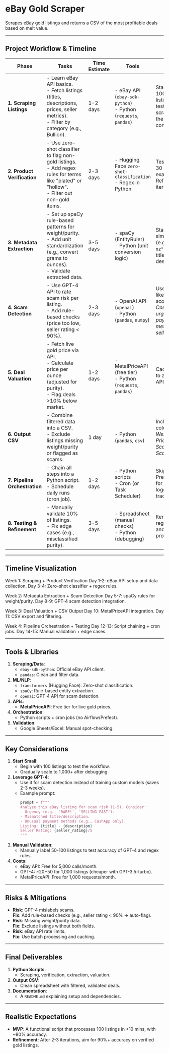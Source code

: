# eBay Gold Scraper

Scrapes eBay gold listings and returns a CSV of the most profitable deals based on melt value.

---

## Project Workflow & Timeline

| Phase                     | Tasks                                                                 | Time Estimate | Tools                                                                 | Notes                                                                 |
|---------------------------|-----------------------------------------------------------------------|---------------|-----------------------------------------------------------------------|-----------------------------------------------------------------------|
| **1. Scraping Listings**  | - Learn eBay API basics.<br>- Fetch listings (titles, descriptions, prices, seller metrics).<br>- Filter by category (e.g., Bullion). | 1-2 days       | - eBay API (`ebay-sdk-python`)<br>- Python (`requests`, `pandas`)      | Start with 100-200 listings for testing. Avoid scraping; use the API to stay compliant. | eBay Buy Browse API |
| **2. Product Verification** | - Use zero-shot classifier to flag non-gold listings.<br>- Add regex rules for terms like "plated" or "hollow".<br>- Filter out non-gold items. | 2-3 days       | - Hugging Face `zero-shot-classification`<br>- Regex in Python        | Test with 20-30 labeled examples first. Refine rules iteratively.     |
| **3. Metadata Extraction** | - Set up spaCy rule-based patterns for weight/purity.<br>- Add unit standardization (e.g., convert grams to ounces).<br>- Validate extracted data. | 3-5 days       | - spaCy (EntityRuler)<br>- Python (unit conversion logic)             | Start with simple regex (e.g., `r"\d+ oz"`). Prioritize titles over descriptions. |
| **4. Scam Detection**     | - Use GPT-4 API to rate scam risk per listing.<br>- Add rule-based checks (price too low, seller rating < 90%). | 2-3 days       | - OpenAI API (`openai`)<br>- Python (`pandas`, `numpy`)               | Use a prompt like: *"Rate scam risk 1-5. Consider urgency, payment methods, and seller history."* |
| **5. Deal Valuation**     | - Fetch live gold price via API.<br>- Calculate price per ounce (adjusted for purity).<br>- Flag deals >10% below market. | 1-2 days       | - MetalPriceAPI (free tier)<br>- Python (`requests`, `pandas`)        | Cache prices to avoid hitting API rate limits.                       |
| **6. Output CSV**         | - Combine filtered data into a CSV.<br>- Exclude listings missing weight/purity or flagged as scams. | 1 day          | - Python (`pandas`, `csv`)                                           | Include columns: *Title, Weight, Purity, Price, Scam Score, Deal Score*. |
| **7. Pipeline Orchestration** | - Chain all steps into a Python script.<br>- Schedule daily runs (cron job). | 1-2 days       | - Python scripts<br>- Cron (or Task Scheduler)                       | Skip Prefect/Airflow for now. Use logging to track errors.           |
| **8. Testing & Refinement** | - Manually validate 10% of listings.<br>- Fix edge cases (e.g., misclassified purity). | 3-5 days       | - Spreadsheet (manual checks)<br>- Python (debugging)                | Iterate on regex patterns and GPT prompts.                           |

---

## Timeline Visualization
Week 1: Scraping + Product Verification
Day 1-2: eBay API setup and data collection.
Day 3-4: Zero-shot classifier + regex rules.

Week 2: Metadata Extraction + Scam Detection
Day 5-7: spaCy rules for weight/purity.
Day 8-9: GPT-4 scam detection integration.

Week 3: Deal Valuation + CSV Output
Day 10: MetalPriceAPI integration.
Day 11: CSV export and filtering.

Week 4: Pipeline Orchestration + Testing
Day 12-13: Script chaining + cron jobs.
Day 14-15: Manual validation + edge cases.


---

## Tools & Libraries

1. **Scraping/Data**:
   - `ebay-sdk-python`: Official eBay API client.
   - `pandas`: Clean and filter data.
2. **ML/NLP**:
   - `transformers` (Hugging Face): Zero-shot classification.
   - `spaCy`: Rule-based entity extraction.
   - `openai`: GPT-4 API for scam detection.
3. **APIs**:
   - **MetalPriceAPI**: Free tier for live gold prices.
4. **Orchestration**:
   - Python scripts + cron jobs (no Airflow/Prefect).
5. **Validation**:
   - Google Sheets/Excel: Manual spot-checking.

---

## Key Considerations

1. **Start Small**:
   - Begin with 100 listings to test the workflow.
   - Gradually scale to 1,000+ after debugging.
2. **Leverage GPT-4**:
   - Use it for scam detection instead of training custom models (saves 2-3 weeks).
   - Example prompt:
     ```python
     prompt = f"""
     Analyze this eBay listing for scam risk (1-5). Consider:
     - Urgency (e.g., 'RARE!', 'SELLING FAST').
     - Mismatched title/description.
     - Unusual payment methods (e.g., CashApp only).
     Listing: {title} - {description}
     Seller Rating: {seller_rating}/5
     """
     ```
3. **Manual Validation**:
   - Manually label 50-100 listings to test accuracy of GPT-4 and regex rules.
4. **Costs**:
   - eBay API: Free for 5,000 calls/month.
   - GPT-4: ~$20-$50 for 1,000 listings (cheaper with GPT-3.5-turbo).
   - MetalPriceAPI: Free for 1,000 requests/month.

---

## Risks & Mitigations

- **Risk**: GPT-4 mislabels scams.  
  **Fix**: Add rule-based checks (e.g., seller rating < 90% → auto-flag).
- **Risk**: Missing weight/purity data.  
  **Fix**: Exclude listings without both fields.
- **Risk**: eBay API rate limits.  
  **Fix**: Use batch processing and caching.

---

## Final Deliverables

1. **Python Scripts**:
   - Scraping, verification, extraction, valuation.
2. **Output CSV**:
   - Clean spreadsheet with filtered, validated deals.
3. **Documentation**:
   - A `README.md` explaining setup and dependencies.

---

## Realistic Expectations

- **MVP**: A functional script that processes 100 listings in <10 mins, with ~80% accuracy.
- **Refinement**: After 2-3 iterations, aim for 90%+ accuracy on verified gold listings.